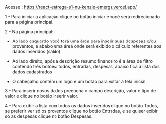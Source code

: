Acesse : https://react-entrega-s1-nu-kenzie-emergs.vercel.app/

1 - Para iniciar a aplicação clique no botão iniciar e você será redirecionado para a página principal.

2 - Na página principal:

  - Ao lado esquerdo você terá uma área para inserir suas despesas e/ou proventos, e abaixo uma área onde será exibido o cálculo referentes aos dados inseridos (saldo)
  
  - Ao lado direito, após a descrição resumo financeiro é a área de filtro contendo três botões: todos, entradas, despesas, abaixo fica a lista dos dados cadastrados
  
   - O cabeçalho contém um logo e um botão para voltar à tela inicial.
   
3 - Para inserir novos dados preencha o campo descrição, valor e tipo de valor e clique no botão inserir valor.

4 - Para exibir a lista com todos os dados inseridos clique no botão Todos, se preferir ver só os proventos clique no botão Entradas, e se quiser exibir só as despesas clique no botão Despesas.  

